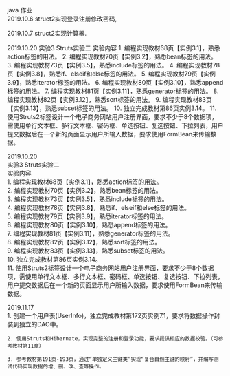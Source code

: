 java 作业  
2019.10.6 struct2实现登录注册修改密码,  

2019.10.7 struct2实现计算器.  

2019.10.20
    实验3 Struts实验二
    实验内容
    1. 编程实现教材68页【实例3.1】，熟悉action标签的用法。
    2. 编程实现教材70页【实例3.2】，熟悉bean标签的用法。
    3. 编程实现教材73页【实例3.5】，熟悉include标签的用法。
    4. 编程实现教材78页【实例3.8】，熟悉if、elseif和else标签的用法。
    5. 编程实现教材79页【实例3.9】，熟悉iterator标签的用法。
    6. 编程实现教材80页【实例3.10】，熟悉append标签的用法。
    7. 编程实现教材81页【实例3.11】，熟悉generator标签的用法。
    8. 编程实现教材82页【实例3.12】，熟悉sort标签的用法。
    9. 编程实现教材83页【实例3.13】，熟悉subset标签的用法。
    10. 独立完成教材第86页实例3.14。
    11. 使用Struts2标签设计一个电子商务网站用户注册界面，要求不少于8个数据项，需使用单行文本框、多行文本框、密码框、单选按钮、复选按钮、下拉列表，用户提交数据后在一个新的页面显示用户所输入数据，要求使用FormBean来传输数据。  

2019.10.20  
    实验3 Struts实验二  
    实验内容  
    1. 编程实现教材68页【实例3.1】，熟悉action标签的用法。  
    2. 编程实现教材70页【实例3.2】，熟悉bean标签的用法。  
    3. 编程实现教材73页【实例3.5】，熟悉include标签的用法。  
    4. 编程实现教材78页【实例3.8】，熟悉if、elseif和else标签的用法。  
    5. 编程实现教材79页【实例3.9】，熟悉iterator标签的用法。  
    6. 编程实现教材80页【实例3.10】，熟悉append标签的用法。  
    7. 编程实现教材81页【实例3.11】，熟悉generator标签的用法。  
    8. 编程实现教材82页【实例3.12】，熟悉sort标签的用法。  
    9. 编程实现教材83页【实例3.13】，熟悉subset标签的用法。  
    10. 独立完成教材第86页实例3.14。  
    11. 使用Struts2标签设计一个电子商务网站用户注册界面，要求不少于8个数据项，需使用单行文本框、多行文本框、密码框、单选按钮、复选按钮、下拉列表，用户提交数据后在一个新的页面显示用户所输入数据，要求使用FormBean来传输数据。  
    
2019.11.17  
    1. 创建一个用户表(UserInfo)，独立完成教材第172页实例7.1，要求将数据操作封装到独立的DAO中。

	2. 使用Struts和Hibernate，实现完整的注册和登录功能，要求提供相应的数据校验。（可参考教材第11章）

    3. 参考教材第191页-193页，通过“单独定义主键类”实现“复合自然主键的映射”，并编写测试代码实现数据的增、删、改、查等操作。
